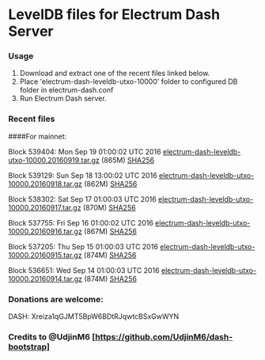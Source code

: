 # LevelDB files for Electrum Dash Server

### Usage

1. Download and extract one of the recent files linked below.
2. Place 'electrum-dash-leveldb-utxo-10000' folder to configured DB folder in electrum-dash.conf
3. Run Electrum Dash server.

### Recent files

####For mainnet:

Block 539404: Mon Sep 19 01:00:02 UTC 2016 [electrum-dash-leveldb-utxo-10000.20160919.tar.gz](https://transfer.sh/zVUWt/electrum-dash-leveldb-utxo-10000.20160919.tar.gz) (865M) [SHA256](https://transfer.sh/14Antz/electrum-dash-leveldb-utxo-10000.20160919.tar.gz.sha256)

Block 539129: Sun Sep 18 13:00:02 UTC 2016 [electrum-dash-leveldb-utxo-10000.20160918.tar.gz](https://transfer.sh/13dJS0/electrum-dash-leveldb-utxo-10000.20160918.tar.gz) (862M) [SHA256](https://transfer.sh/7U6hw/electrum-dash-leveldb-utxo-10000.20160918.tar.gz.sha256)

Block 538302: Sat Sep 17 01:00:03 UTC 2016 [electrum-dash-leveldb-utxo-10000.20160917.tar.gz](https://transfer.sh/ab9hv/electrum-dash-leveldb-utxo-10000.20160917.tar.gz) (870M) [SHA256](https://transfer.sh/13XuYR/electrum-dash-leveldb-utxo-10000.20160917.tar.gz.sha256)

Block 537755: Fri Sep 16 01:00:02 UTC 2016 [electrum-dash-leveldb-utxo-10000.20160916.tar.gz](https://transfer.sh/i9udq/electrum-dash-leveldb-utxo-10000.20160916.tar.gz) (867M) [SHA256](https://transfer.sh/CeqzD/electrum-dash-leveldb-utxo-10000.20160916.tar.gz.sha256)

Block 537205: Thu Sep 15 01:00:03 UTC 2016 [electrum-dash-leveldb-utxo-10000.20160915.tar.gz](https://transfer.sh/XdCBl/electrum-dash-leveldb-utxo-10000.20160915.tar.gz) (874M) [SHA256](https://transfer.sh/M3gT1/electrum-dash-leveldb-utxo-10000.20160915.tar.gz.sha256)

Block 536651: Wed Sep 14 01:00:03 UTC 2016 [electrum-dash-leveldb-utxo-10000.20160914.tar.gz](https://transfer.sh/rBW9F/electrum-dash-leveldb-utxo-10000.20160914.tar.gz) (874M) [SHA256](https://transfer.sh/ZGqgW/electrum-dash-leveldb-utxo-10000.20160914.tar.gz.sha256)

### Donations are welcome:

DASH: Xreiza1qGJMT5BpW6BDtRJqwtcBSxGwWYN

### Credits to @UdjinM6 [https://github.com/UdjinM6/dash-bootstrap]
